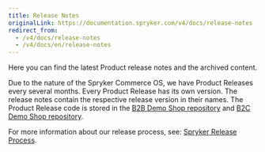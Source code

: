 ```yaml
---
title: Release Notes
originalLink: https://documentation.spryker.com/v4/docs/release-notes
redirect_from:
  - /v4/docs/release-notes
  - /v4/docs/en/release-notes
---
```


Here you can find the latest Product release notes and the archived content. 

Due to the nature of the Spryker Commerce OS, we have Product Releases every several months. Every Product Release has its own version. The release notes contain the respective release version in their names. 
The Product Release code is stored in the [B2B Demo Shop repository](https://github.com/spryker-shop/b2b-demo-shop) and [B2C Demo Shop repository](https://github.com/spryker-shop/b2c-demo-shop).

For more information about our release process, see: [Spryker Release Process](/docs/scos/dev/about-spryker/202001.0/spryker-release-process.html).


